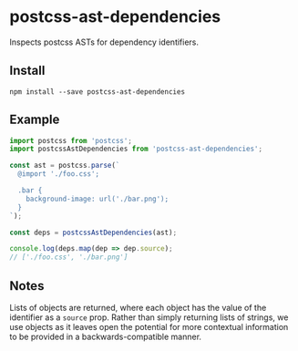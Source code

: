 # postcss-ast-dependencies

Inspects postcss ASTs for dependency identifiers.


## Install

`npm install --save postcss-ast-dependencies`


## Example

```js
import postcss from 'postcss';
import postcssAstDependencies from 'postcss-ast-dependencies';

const ast = postcss.parse(`
  @import './foo.css';

  .bar {
    background-image: url('./bar.png');
  }
`);

const deps = postcssAstDependencies(ast);

console.log(deps.map(dep => dep.source);
// ['./foo.css', './bar.png']
```


## Notes

Lists of objects are returned, where each object has the value
of the identifier as a `source` prop. Rather than simply returning
lists of strings, we use objects as it leaves open the potential
for more contextual information to be provided in a
backwards-compatible manner.